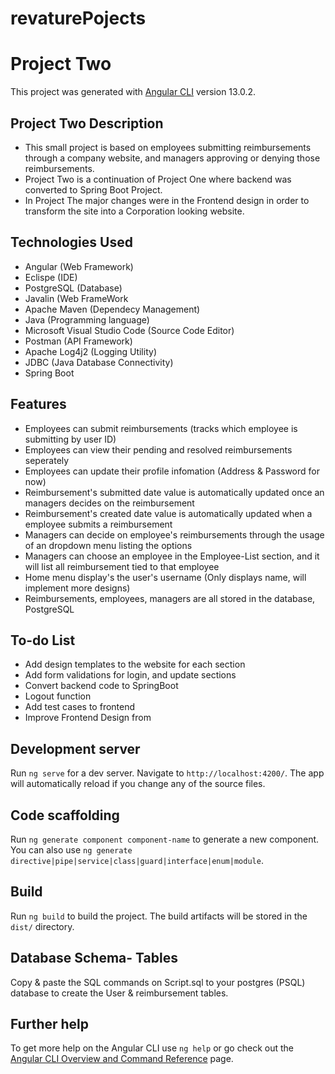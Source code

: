 # revaturePojects
# Project Two

This project was generated with [Angular CLI](https://github.com/angular/angular-cli) version 13.0.2.

## Project Two  Description

* This small project is based on employees submitting reimbursements through a company website, and managers approving or denying those reimbursements.
* Project Two is a continuation of Project One where backend  was converted to Spring Boot Project. 
* In Project The major changes were in the Frontend design in order  to transform the site into a Corporation looking website. 

## Technologies Used
  * Angular (Web Framework)
  * Eclispe (IDE)
  * PostgreSQL (Database)
  * Javalin (Web FrameWork
  * Apache Maven (Dependecy Management)
  * Java (Programming language)
  * Microsoft Visual Studio Code (Source Code Editor)
  * Postman (API Framework)
  * Apache Log4j2 (Logging Utility)
  * JDBC (Java Database Connectivity)
  * Spring Boot
  
## Features
  * Employees can submit reimbursements (tracks which employee is submitting by user ID)
  * Employees can view their pending and resolved reimbursements seperately
  * Employees can update their profile infomation (Address & Password for now)
  * Reimbursement's submitted date value is automatically updated once an managers decides on the reimbursement
  * Reimbursement's created date value is automatically updated when a employee submits a reimbursement
  * Managers can decide on employee's reimbursements through the usage of an dropdown menu listing the options
  * Managers can choose an employee in the Employee-List section, and it will list all reimbursement tied to that employee
  * Home menu display's the user's username (Only displays name, will implement more designs)
  * Reimbursements, employees, managers are all stored in the database, PostgreSQL
  
## To-do List
  * Add design templates to the website for each section
  * Add form validations for login, and update sections
  * Convert backend code to SpringBoot
  * Logout function
  * Add test cases to frontend
  * Improve Frontend Design from 
## Development server

Run `ng serve` for a dev server. Navigate to `http://localhost:4200/`. The app will automatically reload if you change any of the source files.

## Code scaffolding

Run `ng generate component component-name` to generate a new component. You can also use `ng generate directive|pipe|service|class|guard|interface|enum|module`.

## Build

Run `ng build` to build the project. The build artifacts will be stored in the `dist/` directory.
##  Database Schema- Tables 
Copy & paste the SQL commands on Script.sql to your postgres (PSQL) database to create the User & reimbursement tables.

## Further help

To get more help on the Angular CLI use `ng help` or go check out the [Angular CLI Overview and Command Reference](https://angular.io/cli) page.
